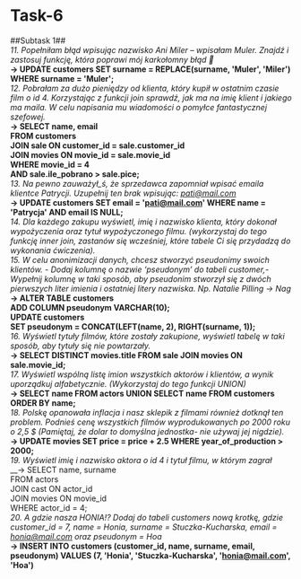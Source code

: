# Task-6 <br>
##Subtask 1## <br>
*11. Popełniłam błąd wpisując nazwisko Ani Miler – wpisałam Muler. Znajdź i zastosuj funkcję, która poprawi mój karkołomny błąd 🙈* <br>
__→ UPDATE customers SET surname = REPLACE(surname, 'Muler', 'Miler') WHERE surname = 'Muler';__ <br>
*12. Pobrałam za dużo pieniędzy od klienta, który kupił w ostatnim czasie film o id 4. Korzystając z funkcji join sprawdź, jak ma na imię klient i jakiego ma maila. W celu napisania mu wiadomości o pomyłce fantastycznej szefowej.*<br>
__→ SELECT name, email <br>FROM customers <br>JOIN sale ON customer_id = sale.customer_id<br>JOIN movies ON movie_id = sale.movie_id<br>WHERE movie_id = 4<br>AND sale.ile_pobrano > sale.pice;__<br>
*13. Na pewno zauważył_ś, że sprzedawca zapomniał wpisać emaila klientce Patrycji. Uzupełnij ten brak wpisując: pati@mail.com* <br>
__→ UPDATE customers SET email = 'pati@mail.com' WHERE name = 'Patrycja' AND email IS NULL;__ <br>
*14. Dla każdego zakupu wyświetl, imię i nazwisko klienta, który dokonał wypożyczenia oraz tytuł wypożyczonego filmu. (wykorzystaj do tego funkcję inner join, zastanów się wcześniej, które tabele Ci się przydadzą do wykonania ćwiczenia).* <br>
*15. W celu anonimizacji danych, chcesz stworzyć pseudonimy swoich klientów. - Dodaj kolumnę o nazwie ‘pseudonym’ do tabeli customer,- Wypełnij kolumnę w taki sposób, aby pseudonim stworzył się z dwóch pierwszych liter imienia i ostatniej litery nazwiska. Np. Natalie Pilling → Nag* <br>
__→ ALTER TABLE customers <br>ADD COLUMN pseudonym VARCHAR(10);<br>UPDATE customers<br>SET pseudonym = CONCAT(LEFT(name, 2), RIGHT(surname, 1));__ <br>
*16. Wyświetl tytuły filmów, które zostały zakupione, wyświetl tabelę w taki sposób, aby tytuły się nie powtarzały.* <br>
__→ SELECT DISTINCT movies.title FROM sale JOIN movies ON sale.movie_id;__ <br>
*17. Wyświetl wspólną listę imion wszystkich aktorów i klientów, a wynik uporządkuj alfabetycznie. (Wykorzystaj do tego funkcji UNION)* <br>
__→ SELECT name FROM actors UNION SELECT name FROM customers ORDER BY name;__ <br>
*18. Polskę opanowała inflacja i nasz sklepik z filmami również dotknął ten problem. Podnieś cenę wszystkich filmów wyprodukowanych po 2000 roku o 2,5 $ (Pamiętaj, że dolar to domyślna jednostka- nie używaj jej nigdzie).* <br>
__→ UPDATE movies SET price = price + 2.5 WHERE year_of_production > 2000;__ <br>
*19. Wyświetl imię i nazwisko aktora o id 4 i tytuł filmu, w którym zagrał* <br>
__→ SELECT name, surname<br>FROM actors<br>JOIN cast ON actor_id<br>JOIN movies ON movie_id<br>WHERE actor_id = 4;<br>
*20. A gdzie nasza HONIA!? Dodaj do tabeli customers nową krotkę, gdzie customer_id = 7, name = Honia, surname = Stuczka-Kucharska, email = honia@mail.com oraz pseudonym = Hoa* <br>
__→ INSERT INTO customers (customer_id, name, surname, email, pseudonym) VALUES (7, 'Honia', 'Stuczka-Kucharska', 'honia@mail.com', 'Hoa')__
